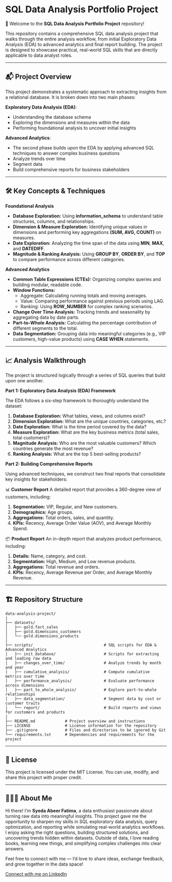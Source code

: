 # SQL Data Analysis Portfolio Project
📖  Welcome to the **SQL Data Analysis Portfolio Project** repository!

This repository contains a comprehensive SQL data analysis project that walks through the entire analysis workflow, from initial Exploratory Data Analysis (EDA) to advanced analytics and final report building. The project is designed to showcase practical, real-world SQL skills that are directly applicable to data analyst roles.

---

📬 **Project Overview**
---
This project demonstrates a systematic approach to extracting insights from a relational database. It is broken down into two main phases:

**Exploratory Data Analysis (EDA)**: 
- Understanding the database schema
- Exploring the dimensions and measures within the data
- Performing foundational analysis to uncover initial insights

**Advanced Analytics**: 
- The second phase builds upon the EDA by applying advanced SQL techniques to answer complex business questions
- Analyze trends over time
- Segment data
- Build comprehensive reports for business stakeholders

---

🛠️ **Key Concepts & Techniques**
---

**Foundational Analysis**

- **Database Exploration:** Using **information_schema** to understand table structures, columns, and relationships.
- **Dimension & Measure Exploration:** Identifying unique values in dimensions and performing key aggregations **(SUM, AVG, COUNT)** on measures.
- **Date Exploration:** Analyzing the time span of the data using **MIN**, **MAX**, and **DATEDIFF**.
- **Magnitude & Ranking Analysis:** Using **GROUP BY**, **ORDER BY**, and **TOP** to compare performance across different categories.


**Advanced Analytics**

- **Common Table Expressions (CTEs):** Organizing complex queries and building modular, readable code.
- **Window Functions:**
    * Aggregate: Calculating running totals and moving averages.
    * Value: Comparing performance against previous periods using LAG.
    * Ranking: Using **ROW_NUMBER** for complex ranking scenarios.
- **Change Over Time Analysis:** Tracking trends and seasonality by aggregating data by date parts.
- **Part-to-Whole Analysis:** Calculating the percentage contribution of different segments to the total.
- **Data Segmentation:** Grouping data into meaningful categories (e.g., VIP customers, high-value products) using **CASE WHEN** statements.
---

📈 **Analysis Walkthrough**
---

The project is structured logically through a series of SQL queries that build upon one another.

**Part 1: Exploratory Data Analysis (EDA) Framework**

The EDA follows a six-step framework to thoroughly understand the dataset:
1. **Database Exploration:** What tables, views, and columns exist?
2. **Dimension Exploration:** What are the unique countries, categories, etc.?
3. **Date Exploration:** What is the time period covered by the data?
4. **Measure Exploration:** What are the key business metrics (total sales, total customers)?
5. **Magnitude Analysis:** Who are the most valuable customers? Which countries generate the most revenue?
6. **Ranking Analysis:** What are the top 5 best-selling products?


**Part 2: Building Comprehensive Reports**

Using advanced techniques, we construct two final reports that consolidate key insights for stakeholders:

📊 **Customer Report**
A detailed report that provides a 360-degree view of customers, including:
1. **Segmentation:** VIP, Regular, and New customers.
2. **Demographics:** Age groups.
3. **Aggregations:** Total orders, sales, and quantity.
4. **KPIs:** Recency, Average Order Value (AOV), and Average Monthly Spend.


📦 **Product Report**
An in-depth report that analyzes product performance, including:
1. **Details:** Name, category, and cost.
2. **Segmentation:** High, Medium, and Low revenue products.
3. **Aggregations:** Total revenue and orders.
4. **KPIs:** Recency, Average Revenue per Order, and Average Monthly Revenue.

---

🏗️ **Repository Structure**
---
```
data-analysis-project/
|
├── datasets/             
│   ├── gold.fact_sales
│   ├── gold.dimensions_customers
│   └── gold.dimensions_products
|
├── scripts/                               # SQL scripts for EDA & Advanced Analytics
│   ├── init_database/                     # Scripts for extracting and loading raw data
│   ├── changes_over_time/                 # Analyze trends by month and year
│   ├── cumulative_analysis/               # Compute cumulative metrics over time
│   ├── performance_analysis/              # Evaluate performance across dimensions
│   ├── part_to_whole_analysis/            # Explore part-to-whole relationships
│   ├── data_segmentation/                 # Segment data by cost or customer traits
│   └── report/                            # Build reports and views for customers and products
|
├── README.md             # Project overview and instructions
├── LICENSE               # License information for the repository
├── .gitignore            # Files and directories to be ignored by Git
└── requirements.txt      # Dependencies and requirements for the project
```

---

📜 **License**
---
This project is licensed under the MIT License. You can use, modify, and share this project with proper credit.
 __________________________________

💁🏻‍♀️ **About Me**
---
Hi there! I'm **Syeda Abeer Fatima**, a data enthusiast passionate about turning raw data into meaningful insights. This project gave me the opportunity to sharpen my skills in SQL exploratory data analysis, query optimization, and reporting while simulating real-world analytics workflows.
I enjoy asking the right questions, building structured solutions, and uncovering trends hidden within datasets. Outside of data, I love reading books, learning new things, and simplifying complex challenges into clear answers.

Feel free to connect with me — I’d love to share ideas, exchange feedback, and grow together in the data space!

[Connect with me on LinkedIn](http://www.linkedin.com/in/abeer3003)







